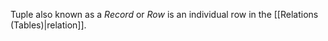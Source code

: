 Tuple also known as a *Record* or *Row* is an individual row in the [[Relations (Tables)|relation]].
